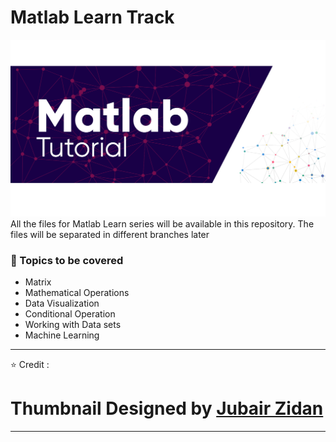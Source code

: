 # Matlab Learn Track
![Matlab Tutorial TM ; Designed by J Zidan](Assets/Slide15.PNG)
All the files for Matlab Learn series will be available in this repository. The files will be separated in different branches later 
### :scroll: Topics to be covered
* Matrix
* Mathematical Operations
* Data Visualization
* Conditional Operation
* Working with Data sets
* Machine Learning
---
⭐ Credit : <br>
# Thumbnail Designed by [Jubair Zidan](https://www.behance.net/jubairzidan99)
----
